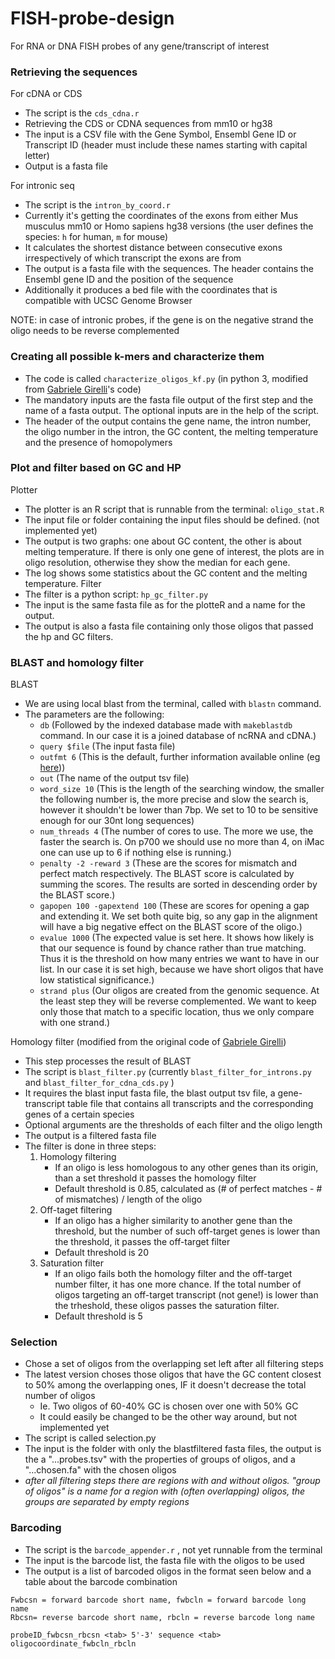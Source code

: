 # FISH-probe-design
For RNA or DNA FISH probes of any gene/transcript of interest


### Retrieving the sequences
For cDNA or CDS
- The script is the `cds_cdna.r`
- Retrieving the CDS or CDNA sequences from mm10 or hg38
- The input is a CSV file with the Gene Symbol, Ensembl Gene ID or Transcript ID (header must include these names starting with capital letter)
- Output is a fasta file

For intronic seq
- The script is the `intron_by_coord.r`
- Currently it's getting the coordinates of the exons from either Mus musculus mm10 or Homo sapiens hg38 versions (the user defines the species: `h` for human, `m` for mouse)
- It calculates the shortest distance between consecutive exons irrespectively of which transcript the exons are from
- The output is a fasta file with the sequences. The header contains the Ensembl gene ID and the position of the sequence
- Additionally it produces a bed file with the coordinates that is compatible with UCSC Genome Browser

NOTE: in case of intronic probes, if the gene is on the negative strand the oligo needs to be reverse complemented

### Creating all possible k-mers and characterize them
- The code is called `characterize_oligos_kf.py` (in python 3, modified from [Gabriele Girelli](https://github.com/ggirelli)'s code)
- The mandatory inputs are the fasta file output of the first step and the name of a fasta output. The optional inputs are in the help of the script.
- The header of the output contains the gene name, the intron number, the oligo number in the intron, the GC content, the melting temperature and the presence of homopolymers


### Plot and filter based on GC and HP
Plotter
- The plotter is an R script that is runnable from the terminal: `oligo_stat.R`
- The input file or folder containing the input files should be defined. (not implemented yet)
- The output is two graphs: one about GC content, the other is about melting temperature. If there is only one gene of interest, the plots are in oligo resolution, otherwise they show the median for each gene.
- The log shows some statistics about the GC content and the melting temperature.
Filter
- The filter is a python script: `hp_gc_filter.py`
- The input is the same fasta file as for the plotteR and a name for the output.
- The output is also a fasta file containing only those oligos that passed the hp and GC filters.

### BLAST and homology filter
BLAST
- We are using local blast from the terminal, called with `blastn` command.
- The parameters are the following:
  - `db` (Followed by the indexed database made with `makeblastdb` command. In our case it is a joined database of ncRNA and cDNA.)
  - `query $file` (The input fasta file)
  - `outfmt 6` (This is the default, further information available online (eg [here](http://www.metagenomics.wiki/tools/blast/blastn-output-format-6)))
  - `out` (The name of the output tsv file)
  - `word_size 10` (This is the length of the searching window, the smaller the following number is, the more precise and slow the search is, however it shouldn't be lower than 7bp. We set to 10 to be sensitive enough for our 30nt long sequences)
  - `num_threads 4` (The number of cores to use. The more we use, the faster the search is. On p700 we should use no more than 4, on iMac one can use up to 6 if nothing else is running.)
  - `penalty -2 -reward 3` (These are the scores for mismatch and perfect match respectively. The BLAST score is calculated by summing the scores. The results are sorted in descending order by the BLAST score.)
  - `gapopen 100 -gapextend 100` (These are scores for opening a gap and extending it. We set both quite big, so any gap in the alignment will have a big negative effect on the BLAST score of the oligo.)
  - `evalue 1000` (The expected value is set here. It shows how likely is that our sequence is found by chance rather than true matching. Thus it is the threshold on how many entries we want to have in our list. In our case it is set high, because we have short oligos that have low statistical significance.)
  - `strand plus` (Our oligos are created from the genomic sequence. At the least step they will be reverse complemented. We want to keep only those that match to a specific location, thus we only compare with one strand.)
		
Homology filter (modified from the original code of [Gabriele Girelli](https://github.com/ggirelli))
- This step processes the result of BLAST
- The script is `blast_filter.py` (currently `blast_filter_for_introns.py` and `blast_filter_for_cdna_cds.py` )
- It requires the blast input fasta file, the blast output tsv file, a gene-transcript table file that contains all transcripts and the corresponding genes of a certain species
- Optional arguments are the thresholds of each filter and the oligo length
- The output is a filtered fasta file
- The filter is done in three steps:
  1. Homology filtering
     - If an oligo is less homologous to any other genes than its origin, than a set threshold it passes the homology filter
     - Default threshold is 0.85, calculated as (# of perfect matches - # of mismatches) / length of the oligo
  2. Off-taget filtering
     - If an oligo has a higher similarity to another gene than the threshold, but the number of such off-target genes is lower than the threshold, it passes the off-target filter
     - Default threshold is 20
  3. Saturation filter
     - If an oligo fails both the homology filter and the off-target number filter, it has one more chance. If the total number of oligos targeting an off-target transcript (not gene!) is lower than the trheshold, these oligos passes the saturation filter.
     - Default threshold is 5

### Selection
- Chose a set of oligos from the overlapping set left after all filtering steps
- The latest version choses those oligos that have the GC content closest to 50% among the overlapping ones, IF it doesn't decrease the total number of oligos
  - Ie. Two oligos of 60-40% GC is chosen over one with 50% GC
  - It could easily be changed to be the other way around, but not implemented yet
- The script is called selection.py
- The input is the folder with only the blastfiltered fasta files, the output is the a "...probes.tsv"  with the properties of groups of oligos, and a "...chosen.fa" with the chosen oligos
- _after all filtering steps there are regions with and without oligos. "group of oligos" is a name for a region with (often overlapping) oligos, the groups are separated by empty regions_

### Barcoding
- The script is the `barcode_appender.r` , not yet runnable from the terminal
- The input is the barcode list, the fasta file with the oligos to be used
- The output is a list of barcoded oligos in the format seen below and a table about the barcode combination

```
Fwbcsn = forward barcode short name, fwbcln = forward barcode long name
Rbcsn= reverse barcode short name, rbcln = reverse barcode long name
	
probeID_fwbcsn_rbcsn <tab> 5'-3' sequence <tab> oligocoordinate_fwbcln_rbcln
```

